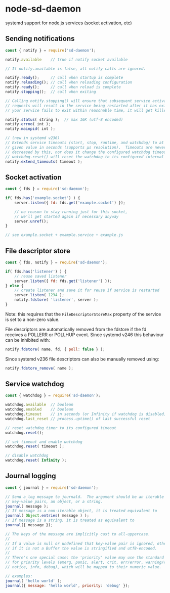 # node-sd-daemon
systemd support for node.js services (socket activation, etc)

## Sending notifications

```js
const { notify } = require('sd-daemon');

notify.available	// true if notify socket available

// If notify.available is false, all notify calls are ignored.

notify.ready();		// call when startup is complete
notify.reloading();	// call when reloading configuration
notify.ready();		// call when reload is complete
notify.stopping();	// call when exiting

// Calling notify.stopping() will ensure that subsequent service activation
// requests will result in the service being restarted after it has exited.  If
// your service fails to exit within reasonable time, it will get killed.

notify.status( string );  // max 16K (utf-8 encoded)
notify.errno( int );
notify.mainpid( int );

// (new in systemd v236)
// Extends service timeouts (start, stop, runtime, and watchdog) to at least
// given value in seconds (supports μs resolution).  Timeouts are never
// decreased by this, nor does it change the configured watchdog timeout (i.e.
// watchdog.reset() will reset the watchdog to its configured interval again).
notify.extend_timeouts( timeout );
```

## Socket activation

```js
const { fds } = require('sd-daemon');

if( fds.has('example.socket') ) {
	server.listen({ fd: fds.get('example.socket') });

	// no reason to stay running just for this socket,
	// we'll get started again if necessary anyway
	server.unref();
}

// see example.socket + example.service + example.js
```

## File descriptor store

```js
const { fds, notify } = require('sd-daemon');

if( fds.has('listener') ) {
	// reuse saved listener
	server.listen({ fd: fds.get('listener') });
} else {
	// create listener and save it for reuse if service is restarted
	server.listen( 1234 );
	notify.fdstore( 'listener', server );
}
```

Note: this requires that the `FileDescriptorStoreMax` property of the service
is set to a non-zero value.

File descriptors are automatically removed from the fdstore if the fd receives a
POLLERR or POLLHUP event.  Since systemd v246 this behaviour can be inhibited with:

```js
notify.fdstore( name, fd, { poll: false } );
```

Since systemd v236 file descriptors can also be manually removed using:

```js
notify.fdstore_remove( name );
```

## Service watchdog

```js
const { watchdog } = require('sd-daemon');

watchdog.available	// boolean
watchdog.enabled	// boolean
watchdog.timeout	// in seconds (or Infinity if watchdog is disabled)
watchdog.last_reset	// process.uptime() of last successful reset

// reset watchdog timer to its configured timeout
watchdog.reset();

// set timeout and enable watchdog
watchdog.reset( timeout );

// disable watchdog
watchdog.reset( Infinity );
```

## Journal logging

```js
const { journal } = require('sd-daemon');

// Send a log message to journald.  The argument should be an iterable of
// key-value pairs, an object, or a string.
journal( message );
// If message is a non-iterable object, it is treated equivalent to
journal( Object.entries( message ) );
// If message is a string, it is treated as equivalent to
journal({ message });

// The keys of the message are implicitly cast to all-uppercase.
//
// If a value is null or undefined that key-value pair is ignored, otherwise
// if it is not a Buffer the value is stringified and utf8-encoded.
//
// There's one special case: the 'priority' value may use the standard names
// for priority levels (emerg, panic, alert, crit, err/error, warning/warn,
// notice, info, debug), which will be mapped to their numeric value.

// examples:
journal( 'hello world' );
journal({ message: 'hello world', priority: 'debug' });
```
